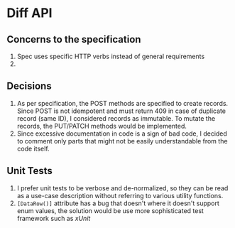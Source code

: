 # Diff API

## Concerns to the specification
1. Spec uses specific HTTP verbs instead of general requirements
2. 

## Decisions
1. As per specification, the POST methods are specified to create records. Since POST is not idempotent and must return 409 in case of duplicate record (same ID), I considered records as immutable. To mutate the records, the PUT/PATCH methods would be implemented.
2. Since excessive documentation in code is a sign of bad code, I decided to comment only parts that might not be easily understandable from the code itself.

## Unit Tests
1. I prefer unit tests to be verbose and de-normalized, so they can be read as a use-case description without referring to various utility functions.
2. `[DataRow()]` attribute has a bug that doesn't where it doesn't support enum values, the solution would be use more sophisticated test framework such as *xUnit*
